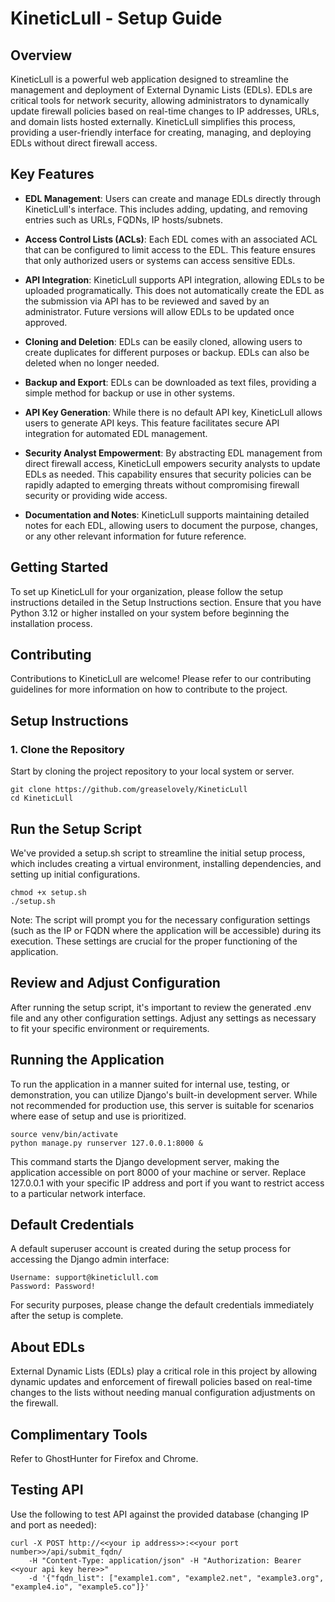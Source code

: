 # KineticLull - Setup Guide

## Overview

KineticLull is a powerful web application designed to streamline the management and deployment of External Dynamic Lists (EDLs). EDLs are critical tools for network security, allowing administrators to dynamically update firewall policies based on real-time changes to IP addresses, URLs, and domain lists hosted externally. KineticLull simplifies this process, providing a user-friendly interface for creating, managing, and deploying EDLs without direct firewall access.

## Key Features

- **EDL Management**: Users can create and manage EDLs directly through KineticLull's interface. This includes adding, updating, and removing entries such as URLs, FQDNs, IP hosts/subnets.

- **Access Control Lists (ACLs)**: Each EDL comes with an associated ACL that can be configured to limit access to the EDL. This feature ensures that only authorized users or systems can access sensitive EDLs.

- **API Integration**: KineticLull supports API integration, allowing EDLs to be uploaded programatically. This does not automatically create the EDL as the submission via API has to be reviewed and saved by an administrator.  Future versions will allow EDLs to be updated once approved.

- **Cloning and Deletion**: EDLs can be easily cloned, allowing users to create duplicates for different purposes or backup. EDLs can also be deleted when no longer needed.

- **Backup and Export**: EDLs can be downloaded as text files, providing a simple method for backup or use in other systems.

- **API Key Generation**: While there is no default API key, KineticLull allows users to generate API keys. This feature facilitates secure API integration for automated EDL management.

- **Security Analyst Empowerment**: By abstracting EDL management from direct firewall access, KineticLull empowers security analysts to update EDLs as needed. This capability ensures that security policies can be rapidly adapted to emerging threats without compromising firewall security or providing wide access.

- **Documentation and Notes**: KineticLull supports maintaining detailed notes for each EDL, allowing users to document the purpose, changes, or any other relevant information for future reference.

## Getting Started

To set up KineticLull for your organization, please follow the setup instructions detailed in the Setup Instructions section. Ensure that you have Python 3.12 or higher installed on your system before beginning the installation process.

## Contributing

Contributions to KineticLull are welcome! Please refer to our contributing guidelines for more information on how to contribute to the project.


## Setup Instructions

### 1. Clone the Repository

Start by cloning the project repository to your local system or server.

```
git clone https://github.com/greaselovely/KineticLull
cd KineticLull
```

## Run the Setup Script

We've provided a setup.sh script to streamline the initial setup process, which includes creating a virtual environment, installing dependencies, and setting up initial configurations.

```
chmod +x setup.sh
./setup.sh
```

Note: The script will prompt you for the necessary configuration settings (such as the IP or FQDN where the application will be accessible) during its execution. These settings are crucial for the proper functioning of the application.

## Review and Adjust Configuration

After running the setup script, it's important to review the generated .env file and any other configuration settings. Adjust any settings as necessary to fit your specific environment or requirements.

## Running the Application

To run the application in a manner suited for internal use, testing, or demonstration, you can utilize Django's built-in development server. While not recommended for production use, this server is suitable for scenarios where ease of setup and use is prioritized.

```
source venv/bin/activate
python manage.py runserver 127.0.0.1:8000 &
```

This command starts the Django development server, making the application accessible on port 8000 of your machine or server. Replace 127.0.0.1 with your specific IP address and port if you want to restrict access to a particular network interface.

## Default Credentials

A default superuser account is created during the setup process for accessing the Django admin interface:

    Username: support@kineticlull.com
    Password: Password!

For security purposes, please change the default credentials immediately after the setup is complete.

## About EDLs

External Dynamic Lists (EDLs) play a critical role in this project by allowing dynamic updates and enforcement of firewall policies based on real-time changes to the lists without needing manual configuration adjustments on the firewall.

## Complimentary Tools

Refer to GhostHunter for Firefox and Chrome.

## Testing API

Use the following to test API against the provided database (changing IP and port as needed):

```
curl -X POST http://<<your ip address>>:<<your port number>>/api/submit_fqdn/
    -H "Content-Type: application/json" -H "Authorization: Bearer <<your api key here>>" 
    -d '{"fqdn_list": ["example1.com", "example2.net", "example3.org", "example4.io", "example5.co"]}'
```
